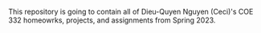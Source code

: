 This repository is going to contain all of Dieu-Quyen Nguyen (Ceci)'s COE 332 homeowrks, projects, and assignments from Spring 2023.
